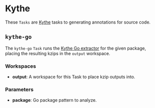 # Kythe

These `Tasks` are [Kythe](https://kythe.io) tasks to generating annotations for
source code.

## `kythe-go`

The `kythe-go` `Task` runs the
[Kythe Go extractor](https://github.com/kythe/kythe/tree/master/kythe/go/extractors/cmd/gotool)
for the given package, placing the resulting kzips in the `output` workspace.

### Workspaces

- **output**: A workspace for this Task to place kzip outputs into.

### Parameters

- **package**: Go package pattern to analyze.
